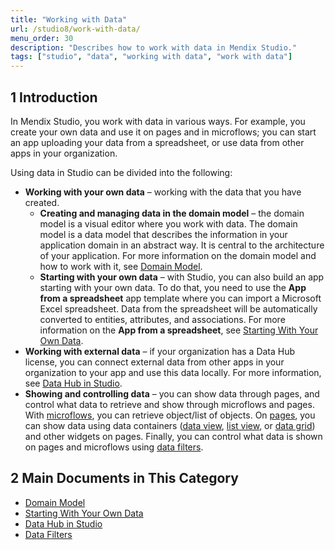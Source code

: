 ```yaml
---
title: "Working with Data"
url: /studio8/work-with-data/
menu_order: 30
description: "Describes how to work with data in Mendix Studio."
tags: ["studio", "data", "working with data", "work with data"]
---
```


## 1 Introduction 

In Mendix Studio, you work with data in various ways. For example, you create your own data and use it on pages and in microflows; you can start an app uploading your data from a spreadsheet, or use data from other apps in your organization. 

Using data in Studio can be divided into the following:

* **Working with your own data** – working with the data that you have created. 
  * **Creating and managing data in the domain model** – the domain model is a visual editor where you work with data. The domain model is a data model that describes the information in your application domain in an abstract way. It is central to the architecture of your application. For more information on the domain model and how to work with it, see [Domain Model](/studio8/domain-models/).
  * **Starting with your own data** – with Studio, you can also build an app starting with your own data. To do that, you need to use the **App from a spreadsheet** app template where you can import a Microsoft Excel spreadsheet. Data from the spreadsheet will be automatically converted to entities, attributes, and associations. For more information on the **App from a spreadsheet**, see [Starting With Your Own Data](/studio8/start-with-data/).
* **Working with external data** – if your organization has a Data Hub license, you can connect external data from other apps in your organization to your app and use this data locally. For more information, see [Data Hub in Studio](/studio8/data-hub-in-studio/). 
* **Showing and controlling data** – you can show data through pages, and control what data to retrieve and show through microflows and pages. With [microflows](/studio8/microflows/), you can retrieve object/list of objects. On [pages](/studio8/page-editor/), you can show data using data containers ([data view](/studio8/page-editor-data-view-list-view/#data-view-properties), [list view](/studio8/page-editor-data-view-list-view/#list-view-properties), or [data grid](/studio8/page-editor-data-grid/)) and other widgets on pages. Finally, you can control what data is shown on pages and microflows using [data filters](/studio8/data-filters/).

## 2 Main Documents in This Category

* [Domain Model](/studio8/domain-models/)
* [Starting With Your Own Data](/studio8/start-with-data/)
* [Data Hub in Studio](/studio8/data-hub-in-studio/)
* [Data Filters](/studio8/data-filters/)